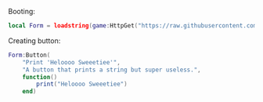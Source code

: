 Booting:
```lua
local Form = loadstring(game:HttpGet("https://raw.githubusercontent.com/frzfrsy/School/main/source.lua"))()
```

Creating button:
```lua
Form:Button(
	"Print 'Heloooo Sweeetiee'",
	"A button that prints a string but super useless.",
	function()
		print("Heloooo Sweeetiee")
	end)
```

